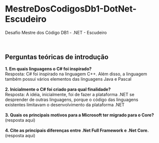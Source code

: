 # MestreDosCodigosDb1-DotNet-Escudeiro
Desafio Mestre dos Código DB1 - .NET - Escudeiro

<br>

## Perguntas teóricas de introdução
  <b>1. Em quais linguagens o C# foi inspirado? </b><br> Resposta: C# foi inspirado na linguagem C++. Além disso, a linguagem também possui vários elementos das linguagens Java e Pascal <br><br>
  <b>2. Inicialmente o C# foi criado para qual finalidade? </b><br> Resposta: A idéia, inicialmente, foi de fazer a plataforma .NET se desprender de outras linguagens, porque o código das linguagens existentes limitavam o desenvolvimento da plataforma .NET <br><br>
  <b>3. Quais os principais motivos para a Microsoft ter migrado para o Core? </b><br> (resposta aqui) <br><br>
  <b>4. Cite as principais diferenças entre .Net Full Framework e .Net Core. </b><br> (resposta aqui) <br><br>
